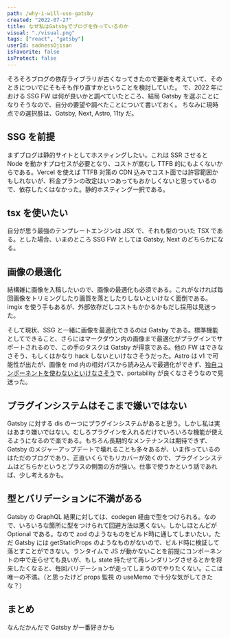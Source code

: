 ```yaml
---
path: /why-i-will-use-gatsby
created: "2022-07-27"
title: なぜ私はGatsbyでブログを作っているのか
visual: "./visual.png"
tags: ["react", "gatsby"]
userId: sadnessOjisan
isFavorite: false
isProtect: false
---
```


そろそろブログの依存ライブラリが古くなってきたので更新を考えていて、そのときについでにそもそも作り直すかということを検討していた。
で、2022 年における SSG FW は何が良いかと調べていたところ、結局 Gatsby を選ぶことになりそうなので、自分の要望や調べたことについて書いておく。
ちなみに現時点での選択肢は、Gatsby, Next, Astro, 11ty だ。

## SSG を前提

まずブログは静的サイトとしてホスティングしたい。これは SSR させると Node を動かすプロセスが必要となり、コストが嵩むし TTFB 的にもよくないからである。Vercel を使えば TTFB 対策の CDN 込みでコスト面では許容範囲かもしれないが、料金プランの改定はいつあってもおかしくないと思っているので、依存したくはなかった。静的ホスティング一択である。

## tsx を使いたい

自分が思う最強のテンプレートエンジンは JSX で、それも型のついた TSX である。とした場合、いまのところ SSG FW としては Gatsby, Next のどちらかになる。

## 画像の最適化

結構雑に画像を入稿したいので、画像の最適化も必須である。これがなければ毎回画像をトリミングしたり画質を落としたりしないといけなく面倒である。imgix を使う手もあるが、外部依存だしコストもかかるかもだし採用は見送った。

そして現状、SSG と一緒に画像を最適化できるのは Gatsby である。標準機能としてできること、さらにはマークダウン内の画像まで最適化がプラグインでサポートされるので、この手のタスクは Gatsby が得意である。他の FW はできなさそう、もしくはかなり hack しないといけなさそうだった。Astro は v1 で可能性が出たが、画像を md 内の相対パスから読み込んで最適化ができず、[独自コンポーネントを使わないといけなさそう](https://github.com/withastro/astro/tree/main/packages/integrations/image)で、portability が良くなさそうなので見送った。

## プラグインシステムはそこまで嫌いではない

Gatsby に対する dis の一つにプラグインシステムがあると思う。しかし私は実はあまり嫌いではない。むしろプラグインを入れるだけでいろいろな機能が使えるようになるので楽である。もちろん長期的なメンテナンスは期待できず、Gatsby のメジャーアップデートで壊れることも多々あるが、いま作っているのはただのブログであり、正直いくらでもリカバーが効くので、プラグインシステムはどちらかというとプラスの側面の方が強い。仕事で使うかという話であれば、少し考えるかも。

## 型とバリデーションに不満がある

Gatsby の GraphQL 結果に対しては、codegen 経由で型をつけられる。なので、いろいろな箇所に型をつけられて回避方法は悪くない。しかしほとんどが Optional である。なので zod のようなものをビルド時に通してしまいたい。ただ Gatsby には getStaticProps のようなものがないので、ビルド時に検証して落とすことができない。ランタイムで JS が動かないことを前提にコンポーネントの中で走らせても良いが、もし state 持たせて再レンダリングさせるとかを将来したくなると、毎回バリデーションが走ってしまうのでやりたくない。ここは唯一の不満。（と思ったけど props 監視 の useMemo で十分な気がしてきたな？）

## まとめ

なんだかんだで Gatsby が一番好きかも
